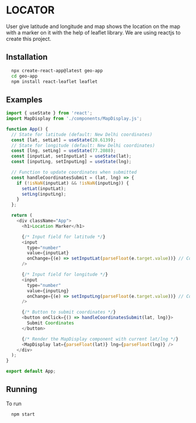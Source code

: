 
# LOCATOR

User give latitude and longitude and map shows the location on the map with a marker on it with the help of leaflet library. We are using reactjs to create this project.


## Installation

```bash
  npx create-react-app@latest geo-app
  cd geo-app
  npm install react-leaflet leaflet
```
    
## Examples

```javascript
import { useState } from 'react';
import MapDisplay from './components/MapDisplay.js';

function App() {
  // State for latitude (default: New Delhi coordinates)
  const [lat, setLat] = useState(28.6139);
  // State for longitude (default: New Delhi coordinates)
  const [lng, setLng] = useState(77.2088);
  const [inputLat, setInputLat] = useState(lat);
  const [inputLng, setInputLng] = useState(lng);

  // Function to update coordinates when submitted
  const handleCoordinatesSubmit = (lat, lng) => {
    if (!isNaN(inputLat) && !isNaN(inputLng)) {
      setLat(inputLat);
      setLng(inputLng);
    }
  };

  return (
    <div className="App">
      <h1>Location Marker</h1>

      {/* Input field for latitude */}
      <input
        type="number"
        value={inputLat}
        onChange={(e) => setInputLat(parseFloat(e.target.value))} // Convert input string to number
      />

      {/* Input field for longitude */}
      <input
        type="number"
        value={inputLng}
        onChange={(e) => setInputLng(parseFloat(e.target.value))} // Convert input string to number
      />

      {/* Button to submit coordinates */}
      <button onClick={() => handleCoordinatesSubmit(lat, lng)}>
        Submit Coordinates
      </button>

      {/* Render the MapDisplay component with current lat/lng */}
      <MapDisplay lat={parseFloat(lat)} lng={parseFloat(lng)} />
    </div>
  );
}

export default App;
```


## Running

To run

```bash
  npm start
```

